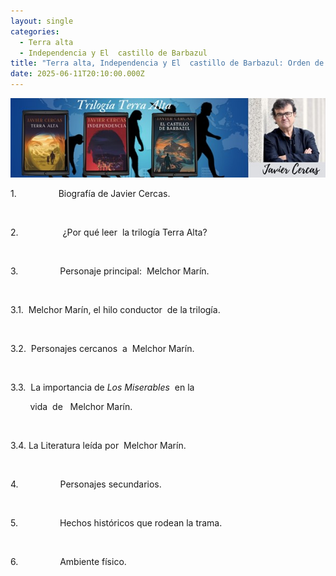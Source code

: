 ```yaml
---
layout: single
categories:
  - Terra alta
  - Independencia y El  castillo de Barbazul
title: "Terra alta, Independencia y El  castillo de Barbazul: Orden de análisis"
date: 2025-06-11T20:10:00.000Z
---
```



![](/assets/img/banner.jpg)








1.                
Biografía
de Javier Cercas.

 

2.                
 ¿Por qué leer 
la trilogía Terra Alta?

 

3.                
Personaje
principal:  Melchor Marín. 

 

3.1.  Melchor Marín, el hilo conductor  de la trilogía.

 

3.2.  Personajes cercanos  a  Melchor
Marín. 

 

3.3.  La importancia de *Los
Miserables*  en la  

        vida 
de   Melchor Marín.

 

3.4.
La Literatura leída por  Melchor Marín.       

 

4.                
Personajes
secundarios.

 

5.                
Hechos
históricos que rodean la trama.

 

6.                
Ambiente
físico.
